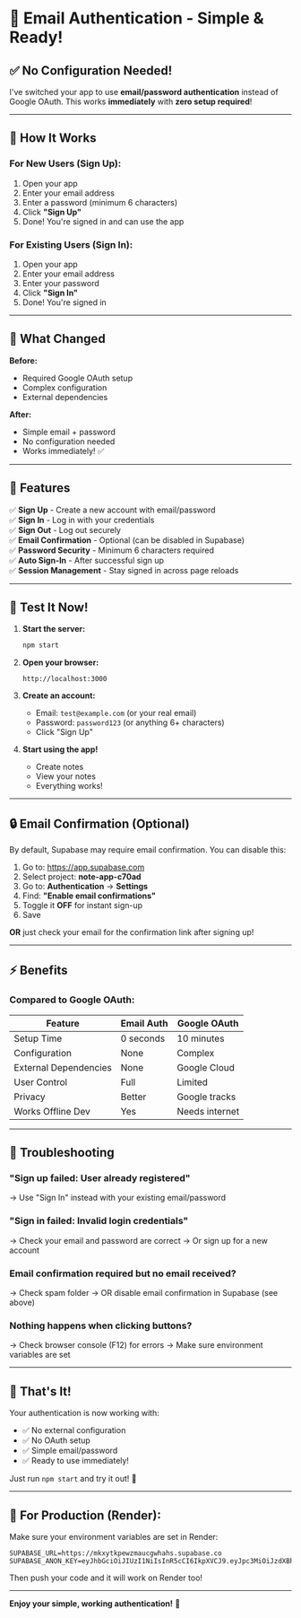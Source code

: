 # 📧 Email Authentication - Simple & Ready!

## ✅ No Configuration Needed!

I've switched your app to use **email/password authentication** instead of Google OAuth. This works **immediately** with **zero setup required**!

---

## 🎯 How It Works

### For New Users (Sign Up):

1. Open your app
2. Enter your email address
3. Enter a password (minimum 6 characters)
4. Click **"Sign Up"**
5. Done! You're signed in and can use the app

### For Existing Users (Sign In):

1. Open your app
2. Enter your email address
3. Enter your password
4. Click **"Sign In"**
5. Done! You're signed in

---

## 🎨 What Changed

**Before:**
- Required Google OAuth setup
- Complex configuration
- External dependencies

**After:**
- Simple email + password
- No configuration needed
- Works immediately! ✅

---

## 📝 Features

✅ **Sign Up** - Create a new account with email/password  
✅ **Sign In** - Log in with your credentials  
✅ **Sign Out** - Log out securely  
✅ **Email Confirmation** - Optional (can be disabled in Supabase)  
✅ **Password Security** - Minimum 6 characters required  
✅ **Auto Sign-In** - After successful sign up  
✅ **Session Management** - Stay signed in across page reloads  

---

## 🚀 Test It Now!

1. **Start the server:**
   ```bash
   npm start
   ```

2. **Open your browser:**
   ```
   http://localhost:3000
   ```

3. **Create an account:**
   - Email: `test@example.com` (or your real email)
   - Password: `password123` (or anything 6+ characters)
   - Click "Sign Up"

4. **Start using the app!**
   - Create notes
   - View your notes
   - Everything works!

---

## 🔒 Email Confirmation (Optional)

By default, Supabase may require email confirmation. You can disable this:

1. Go to: https://app.supabase.com
2. Select project: **note-app-c70ad**
3. Go to: **Authentication** → **Settings**
4. Find: **"Enable email confirmations"**
5. Toggle it **OFF** for instant sign-up
6. Save

**OR** just check your email for the confirmation link after signing up!

---

## ⚡ Benefits

### Compared to Google OAuth:

| Feature | Email Auth | Google OAuth |
|---------|-----------|--------------|
| Setup Time | 0 seconds | 10 minutes |
| Configuration | None | Complex |
| External Dependencies | None | Google Cloud |
| User Control | Full | Limited |
| Privacy | Better | Google tracks |
| Works Offline Dev | Yes | Needs internet |

---

## 🐛 Troubleshooting

### "Sign up failed: User already registered"
→ Use "Sign In" instead with your existing email/password

### "Sign in failed: Invalid login credentials"
→ Check your email and password are correct
→ Or sign up for a new account

### Email confirmation required but no email received?
→ Check spam folder
→ OR disable email confirmation in Supabase (see above)

### Nothing happens when clicking buttons?
→ Check browser console (F12) for errors
→ Make sure environment variables are set

---

## 🎉 That's It!

Your authentication is now working with:
- ✅ No external configuration
- ✅ No OAuth setup
- ✅ Simple email/password
- ✅ Ready to use immediately!

Just run `npm start` and try it out! 🚀

---

## 📌 For Production (Render):

Make sure your environment variables are set in Render:

```
SUPABASE_URL=https://mkxytkpewzmaucgwhahs.supabase.co
SUPABASE_ANON_KEY=eyJhbGciOiJIUzI1NiIsInR5cCI6IkpXVCJ9.eyJpc3MiOiJzdXBhYmFzZSIsInJlZiI6Im1reHl0a3Bld3ptYXVjZ3doYWhzIiwicm9sZSI6ImFub24iLCJpYXQiOjE3NjAzNjk0MjIsImV4cCI6MjA3NTk0NTQyMn0.rc0yztwHPANCQyoKiEa6PC8l8ufoGnzZh4KonqAaOMo
```

Then push your code and it will work on Render too!

---

**Enjoy your simple, working authentication!** 🎊

